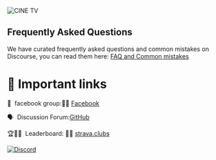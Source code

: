 ![CINE TV](https://www.ukchinafilm.com/wp-content/uploads/2021/03/UCFC-Logo-ENGCN.png)


## Frequently Asked Questions

We have curated frequently asked questions and common mistakes on Discourse, you can read them here: [FAQ and Common mistakes](https://watching.nwsautodaily.com/zh/)


# 📎 Important links


💪 &nbsp;facebook group:📎🌐  [Facebook](https://www.facebook.com/groups/548039300909916/posts/554770153570164)

🗣️ &nbsp;Discussion Forum:[GitHub](https://www.facebook.com/groups/548039300909916/posts/554770153570164)

🏆🧛‍♀️ &nbsp;Leaderboard: 📎🌐  [strava.clubs](https://www.strava.com/clubs/1290772/posts/32045247)



[![Discord](https://img.shields.io/discord/565639094860775436.svg)](https://discord.gg/hAuevqx9Tj)

